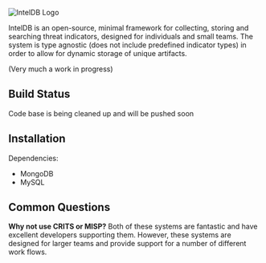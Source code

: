 ![IntelDB Logo](doc/inteldb.png?raw=true "IntelDB")

IntelDB is an open-source, minimal framework for collecting, storing and searching threat indicators, designed for individuals and small teams.  The system is type agnostic (does not include predefined indicator types) in order to allow for dynamic storage of unique artifacts. 


(Very much a work in progress)




Build Status
-------------
Code base is being cleaned up and will be pushed soon



Installation
-------------

Dependencies:
 - MongoDB
 - MySQL
 
 
Common Questions
-------------

**Why not use CRITS or MISP?**
Both of these systems are fantastic and have excellent developers supporting them.  However, these systems are designed for larger teams and provide support for a number of different work flows.  



